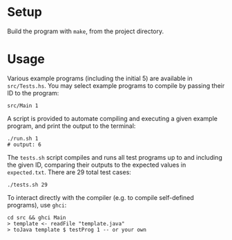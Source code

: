 # Setup

Build the program with `make`, from the project directory.

# Usage

Various example programs (including the initial 5) are available in `src/Tests.hs`. You may select example programs to compile by passing their ID to the program:

    src/Main 1

A script is provided to automate compiling and executing a given example program, and print the output to the terminal:

    ./run.sh 1
    # output: 6

The `tests.sh` script compiles and runs all test programs up to and including the given ID, comparing their outputs to the expected values in `expected.txt`. There are 29 total test cases:

    ./tests.sh 29

To interact directly with the compiler (e.g. to compile self-defined programs), use `ghci`:

    cd src && ghci Main
    > template <- readFile "template.java"
    > toJava template $ testProg 1 -- or your own
